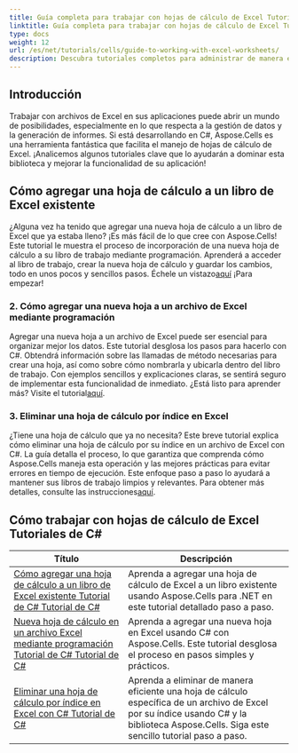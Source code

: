 ```yaml
---
title: Guía completa para trabajar con hojas de cálculo de Excel Tutoriales de C#
linktitle: Guía completa para trabajar con hojas de cálculo de Excel Tutoriales de C#
type: docs
weight: 12
url: /es/net/tutorials/cells/guide-to-working-with-excel-worksheets/
description: Descubra tutoriales completos para administrar de manera eficiente hojas de cálculo de Excel con Aspose.Cells para .NET, diseñados para desarrolladores de C#.
---
```

## Introducción

Trabajar con archivos de Excel en sus aplicaciones puede abrir un mundo de posibilidades, especialmente en lo que respecta a la gestión de datos y la generación de informes. Si está desarrollando en C#, Aspose.Cells es una herramienta fantástica que facilita el manejo de hojas de cálculo de Excel. ¡Analicemos algunos tutoriales clave que lo ayudarán a dominar esta biblioteca y mejorar la funcionalidad de su aplicación!

## Cómo agregar una hoja de cálculo a un libro de Excel existente  
¿Alguna vez ha tenido que agregar una nueva hoja de cálculo a un libro de Excel que ya estaba lleno? ¡Es más fácil de lo que cree con Aspose.Cells! Este tutorial le muestra el proceso de incorporación de una nueva hoja de cálculo a su libro de trabajo mediante programación. Aprenderá a acceder al libro de trabajo, crear la nueva hoja de cálculo y guardar los cambios, todo en unos pocos y sencillos pasos. Échele un vistazo[aquí](./adding-worksheet-to-existing-excel-workbook-csharp-tutorial/) ¡Para empezar!

### 2. Cómo agregar una nueva hoja a un archivo de Excel mediante programación  
 Agregar una nueva hoja a un archivo de Excel puede ser esencial para organizar mejor los datos. Este tutorial desglosa los pasos para hacerlo con C#. Obtendrá información sobre las llamadas de método necesarias para crear una hoja, así como sobre cómo nombrarla y ubicarla dentro del libro de trabajo. Con ejemplos sencillos y explicaciones claras, se sentirá seguro de implementar esta funcionalidad de inmediato. ¿Está listo para aprender más? Visite el tutorial[aquí](./add-new-sheet-to-excel-file-csharp-tutorial/).

### 3. Eliminar una hoja de cálculo por índice en Excel  
¿Tiene una hoja de cálculo que ya no necesita? Este breve tutorial explica cómo eliminar una hoja de cálculo por su índice en un archivo de Excel con C#. La guía detalla el proceso, lo que garantiza que comprenda cómo Aspose.Cells maneja esta operación y las mejores prácticas para evitar errores en tiempo de ejecución. Este enfoque paso a paso lo ayudará a mantener sus libros de trabajo limpios y relevantes. Para obtener más detalles, consulte las instrucciones[aquí](./delete-worksheet-by-index-excel-csharp-tutorial/).

## Cómo trabajar con hojas de cálculo de Excel Tutoriales de C#
| Título | Descripción |
| --- | --- | 
| [Cómo agregar una hoja de cálculo a un libro de Excel existente Tutorial de C# Tutorial de C#](./adding-worksheet-to-existing-excel-workbook-csharp-tutorial/) | Aprenda a agregar una hoja de cálculo de Excel a un libro existente usando Aspose.Cells para .NET en este tutorial detallado paso a paso. |  
| [Nueva hoja de cálculo en un archivo Excel mediante programación Tutorial de C# Tutorial de C#](./add-new-sheet-to-excel-file-csharp-tutorial/) | Aprenda a agregar una nueva hoja en Excel usando C# con Aspose.Cells. Este tutorial desglosa el proceso en pasos simples y prácticos. |  
| [Eliminar una hoja de cálculo por índice en Excel con C# Tutorial de C#](./delete-worksheet-by-index-excel-csharp-tutorial/) | Aprenda a eliminar de manera eficiente una hoja de cálculo específica de un archivo de Excel por su índice usando C# y la biblioteca Aspose.Cells. Siga este sencillo tutorial paso a paso. |  